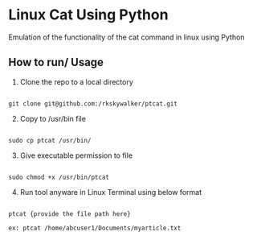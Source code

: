 
# Linux Cat Using Python

Emulation of the functionality of the cat command in linux using Python

## How to run/ Usage
1. Clone the repo to a local directory
```

git clone git@github.com:/rkskywalker/ptcat.git

```
2. Copy to /usr/bin file
```

sudo cp ptcat /usr/bin/ 

```
3. Give executable permission to file
```

sudo chmod +x /usr/bin/ptcat  

```
4. Run tool anyware in Linux Terminal using below format
```

ptcat {provide the file path here}

ex: ptcat /home/abcuser1/Documents/myarticle.txt
